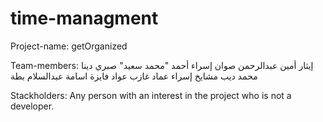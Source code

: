 # time-managment

Project-name: getOrganized

Team-members:
إيثار أمين عبدالرحمن صوان
إسراء أحمد "محمد سعيد" صبري
دينا محمد ديب مشايخ
إسراء عماد غازب عواد
فايزة اسامة عبدالسلام بطة

Stackholders:
Any person with an interest in the project who is not a
developer.



